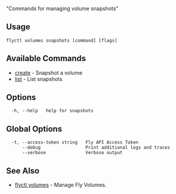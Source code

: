 "Commands for managing volume snapshots"


## Usage
~~~
flyctl volumes snapshots [command] [flags]
~~~

## Available Commands
* [create](/docs/flyctl/volumes-snapshots-create/)	 - Snapshot a volume
* [list](/docs/flyctl/volumes-snapshots-list/)	 - List snapshots

## Options

~~~
  -h, --help   help for snapshots
~~~

## Global Options

~~~
  -t, --access-token string   Fly API Access Token
      --debug                 Print additional logs and traces
      --verbose               Verbose output
~~~

## See Also

* [flyctl volumes](/docs/flyctl/volumes/)	 - Manage Fly Volumes.

